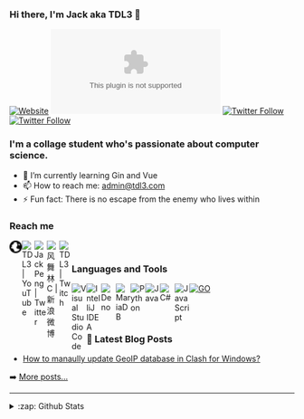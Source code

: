 ### Hi there, I'm Jack aka TDL3 👋

[![Website](https://img.shields.io/website?label=tdl3.com&style=flat&url=https://tdl3.com)](https://tdl3.com)
![Mozilla Observatory](https://img.shields.io/mozilla-observatory/grade/tdl3.com)
[![Twitter Follow](https://img.shields.io/twitter/follow/tdlthree?color=1DA1F2&logo=twitter&style=flat)](https://twitter.com/TDLTHREE)
[![Twitter Follow](https://img.shields.io/badge/gist-ok-informational)](https://gist.github.com/TDL3)

### I'm a collage student who's passionate about computer science.

<!-- - 🔭 I’m currently working on -->
- 🌱 I’m currently learning Gin and Vue
- 📫 How to reach me: admin@tdl3.com
- ⚡ Fun fact: There is no escape from the enemy who lives within

### Reach me

[<img align="left" alt="tdl3.com" width="22px" src="https://raw.githubusercontent.com/iconic/open-iconic/master/svg/globe.svg" />][website]

[<img align="left" alt="TDL3 | YouTube" width="22px" src="https://cdn.jsdelivr.net/npm/simple-icons@v3/icons/youtube.svg" />][youtube]

[<img align="left" alt="Jack Peng | Twitter" width="22px" src="https://cdn.jsdelivr.net/npm/simple-icons@v3/icons/twitter.svg" />][twitter]

[<img align="left" alt="风舞林C | 新浪微博" width="22px" src="https://cdn.jsdelivr.net/npm/simple-icons@3.5.0/icons/sinaweibo.svg" />][weibo]

[<img align="left" alt="TDL3 | Twitch" width="22px" src="https://cdn.jsdelivr.net/npm/simple-icons@3.5.0/icons/twitch.svg" />][twitch]


<br/>


### Languages and Tools

[<img align="left" alt="Visual Studio Code" width="26px" src="https://upload.wikimedia.org/wikipedia/commons/9/9a/Visual_Studio_Code_1.35_icon.svg" />](https://code.visualstudio.com/)

[<img align="left" alt="IntelliJ IDEA" width="26px" src="https://upload.wikimedia.org/wikipedia/commons/d/d5/IntelliJ_IDEA_Logo.svg" />](https://www.jetbrains.com/idea/)

[<img align="left" alt="Deno" width="26px" src="https://user-images.githubusercontent.com/29535697/90622959-6e0ba100-e248-11ea-93f2-e11d4d863fb8.png" />](https://deno.land/)

[<img align="left" alt="MariaDB" width="26px" src="https://user-images.githubusercontent.com/29535697/90621563-78c53680-e246-11ea-82f6-e98169a17981.png" />](https://mariadb.org/)

[<img align="left" alt="Python" width="26px" src="https://upload.wikimedia.org/wikipedia/commons/0/0a/Python.svg" />](https://www.python.org/)

[<img align="left" alt="Java" width="26px" src="https://user-images.githubusercontent.com/29535697/90621972-0dc82f80-e247-11ea-9111-6183eeefcf58.png" />](https://www.java.com)

[<img align="left" alt="C#" width="26px" src="https://user-images.githubusercontent.com/29535697/90622657-02c1cf00-e248-11ea-9b33-db77d2bd81fd.png" />](https://docs.microsoft.com/en-us/dotnet/csharp/)

[<img align="left" alt="JavaScript" width="26px" src="https://upload.wikimedia.org/wikipedia/commons/9/99/Unofficial_JavaScript_logo_2.svg" />](https://developer.mozilla.org/en-US/docs/Web/JavaScript)

[<img align="buttom" alt="GO" width="26px" src="https://upload.wikimedia.org/wikipedia/commons/0/05/Go_Logo_Blue.svg" />](https://golang.org/)

<br/><br/>

### 📕 Latest Blog Posts

<!-- BLOG-POST-LIST:START -->
- [How to manaully update GeoIP database in Clash for Windows?](https://tdlthree.blogspot.com/2020/07/how-to-manaully-update-geoip-database.html)
<!-- BLOG-POST-LIST:END -->

➡️ [More posts...](https://blog.tdl3.com)

---

<details>
  <summary>:zap: Github Stats</summary>

  <img align="left" alt="TDL3's Github Stats" src="https://github-readme-stats.codestackr.vercel.app/api?username=TDL3&show_icons=true&hide_border=true" />

</details>

[website]: https://tdl3.com
[twitter]: https://twitter.com/TDLTHREE
[youtube]: https://www.youtube.com/channel/UCE-vzm1WCE7C-zKCP4ZCrHA
[weibo]: https://weibo.com/JackSimpkins
[twitch]: https://www.twitch.tv/TDL3
